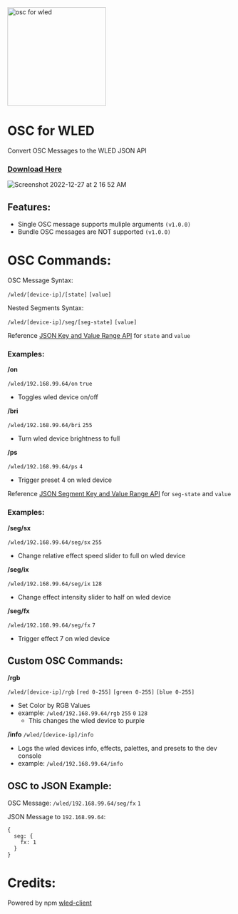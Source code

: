 <img width="221" alt="osc for wled" src="https://user-images.githubusercontent.com/70780576/209650812-d1d315dc-fc59-43d2-9ff8-b61f519fdd6e.png">

# OSC for WLED
Convert OSC Messages to the WLED JSON API

### [Download Here](https://github.com/jshea2/OSC-for-WLED/releases)

![Screenshot 2022-12-27 at 2 16 52 AM](https://user-images.githubusercontent.com/70780576/209651737-8d60f707-355d-4de1-8ffd-c61f069ed7d3.png)

## Features:
- Single OSC message supports muliple arguments `(v1.0.0)`
- Bundle OSC messages are NOT supported `(v1.0.0)`



# OSC Commands:

OSC Message Syntax:

`/wled/[device-ip]/[state]` `[value]`

Nested Segments Syntax:

`/wled/[device-ip]/seg/[seg-state]` `[value]`



Reference [JSON Key and Value Range API](https://github.com/Aircoookie/WLED-Docs/blob/main/docs/interfaces/json-api.md#state-object) for `state` and `value`

### Examples:

**/on**

`/wled/192.168.99.64/on` `true`

- Toggles wled device on/off

**/bri**

`/wled/192.168.99.64/bri` `255`

- Turn wled device brightness to full

**/ps**

`/wled/192.168.99.64/ps` `4`

- Trigger preset 4 on wled device



Reference [JSON Segment Key and Value Range API](https://github.com/Aircoookie/WLED-Docs/blob/main/docs/interfaces/json-api.md#contents-of-the-segment-object) for `seg-state` and `value`

### Examples:

**/seg/sx**

`/wled/192.168.99.64/seg/sx` `255`

- Change relative effect speed slider to full on wled device

**/seg/ix**

`/wled/192.168.99.64/seg/ix` `128`

- Change effect intensity slider to half on wled device

**/seg/fx**

`/wled/192.168.99.64/seg/fx` `7`

- Trigger effect 7 on wled device



## Custom OSC Commands:


**/rgb**

`/wled/[device-ip]/rgb` `[red 0-255]` `[green 0-255]` `[blue 0-255]`

- Set Color by RGB Values
- example: `/wled/192.168.99.64/rgb` `255` `0` `128`
    - This changes the wled device to purple

**/info**
`/wled/[device-ip]/info`
- Logs the wled devices info, effects, palettes, and presets to the dev console
- example: `/wled/192.168.99.64/info`




## OSC to JSON Example:

OSC Message:
`/wled/192.168.99.64/seg/fx` `1`

JSON Message to `192.168.99.64`:
```
{
  seg: {
    fx: 1
  }
}
```


# Credits:
Powered by npm [wled-client]([https://github.com/pandrr/osc2ws](https://github.com/ShiftLimits/wled-client))
